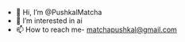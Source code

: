 - 👋 Hi, I’m @PushkalMatcha
- 👀 I’m interested in ai
- 📫 How to reach me- matchapushkal@gmail.com

  

<!---
PushkalMatcha/PushkalMatcha is a ✨ special ✨ repository because its `README.md` (this file) appears on your GitHub profile.
You can click the Preview link to take a look at your changes.
---> 
